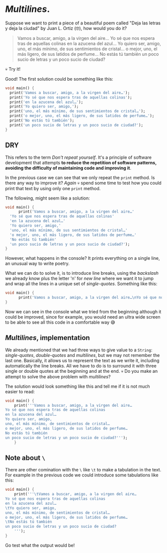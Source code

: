 # _Multilines_.

Suppose we want to print a piece of a beautiful poem called "Deja las letras y deja la ciudad" by Juan L. Ortiz (🤓), how would you do it?

> Vamos a buscar, amigo, a la virgen del aire…
> Yo sé que nos espera tras de aquellas colinas
> en la azucena del azul…
> Yo quiero ser, amigo,
> uno, el más mínimo, de sus sentimientos de cristal…
> o mejor, uno, el más ligero, de sus latidos de perfume…
> No estás tú también
> un poco sucio de letras y un poco sucio de ciudad?

💀 Try it!

Good! The first solution could be something like this:

```dart
void main() {
  print('Vamos a buscar, amigo, a la virgen del aire…');
  print('Yo sé que nos espera tras de aquellas colinas');
  print('en la azucena del azul…');
  print('Yo quiero ser, amigo,');
  print('uno, el más mínimo, de sus sentimientos de cristal…');
  print('o mejor, uno, el más ligero, de sus latidos de perfume…');
  print('No estás tú también');
  print('un poco sucio de letras y un poco sucio de ciudad?');
}
```

## DRY

This refers to the term _Don't repeat yourself_. It's a principle of software development that attempts __to reduce the repetition of software patterns, avoiding the difficulty of maintaining code and improving it__.

In the previous case we can see that we only repeat the `print` method. Is there any way to improve it? _Again_ 💀 spend some time to test how you could print that text by using only one `print` method.

The following, might seem like a solution:

```dart
void main() {
      print('Vamos a buscar, amigo, a la virgen del aire…'
  'Yo sé que nos espera tras de aquellas colinas'
  'en la azucena del azul…'
  'Yo quiero ser, amigo,'
  'uno, el más mínimo, de sus sentimientos de cristal…'
  'o mejor, uno, el más ligero, de sus latidos de perfume…'
  'No estás tú también'
  'un poco sucio de letras y un poco sucio de ciudad?');
}
```

However, what happens in the console? It prints everything on a single line, an unusual way to write poetry.

What we can do to solve it, is to introduce line breaks, using the _backslash_ we already know plus the letter 'n' for _new line_ where we want it to jump and wrap all the lines in a unique set of _single-quotes_. Something like this:

```dart
void main() {
      print('Vamos a buscar, amigo, a la virgen del aire…\nYo sé que nos espera tras de aquellas colinas\nen la azucena del azul…\nYo quiero ser, amigo,\nuno, el más mínimo, de sentimientos de cristal…\no mejor, uno, el más ligero, de sus latidos de perfume…\nNo estás tú también\nun poco sucio de letras y un poco sucio de ciudad?');
}
```

Now we can see in the console what we tried from the beginning although it could be improved, since for example, you would need an ultra wide screen to be able to see all this code in a comfortable way 😅

## _Multilines_, implementation

We already mentioned that we had three ways to give value to a `String`: _single-quotes_, _double-quotes_ and _multilines_, but we may not remember the last one. Basically, it allows us to represent the text as we write it, including automatically the line breaks. All we have to do is to surround it with three single or double quotes at the beginning and at the end. 💀 Do you make an attempt to solve the above problem with _multilines_?

The solution would look something like this and tell me if it is not much easier to read:

```dart
void main() {
    print('''Vamos a buscar, amigo, a la virgen del aire…
Yo sé que nos espera tras de aquellas colinas
en la azucena del azul…
Yo quiero ser, amigo,
uno, el más mínimo, de sentimientos de cristal…
o mejor, uno, el más ligero, de sus latidos de perfume…
No estás tú también
un poco sucio de letras y un poco sucio de ciudad?''');
    }
```

## Note about `\`

There are other comination with the `\` like `\t` to make a tabulation in the text. For example in the previous code we could introduce some tabulations like this:

```dart
void main() {
    print('''\tVamos a buscar, amigo, a la virgen del aire…
Yo sé que nos espera tras de aquellas colinas
en la azucena del azul…
\tYo quiero ser, amigo,
uno, el más mínimo, de sentimientos de cristal…
o mejor, uno, el más ligero, de sus latidos de perfume…
\tNo estás tú también
un poco sucio de letras y un poco sucio de ciudad?
    ''');
}
```

Go test what the output would be!
